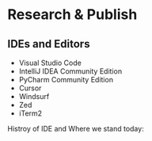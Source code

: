 # Research & Publish

## IDEs and Editors

- Visual Studio Code
- IntelliJ IDEA Community Edition
- PyCharm Community Edition
- Cursor
- Windsurf
- Zed
- iTerm2

Histroy of IDE and Where we stand today: